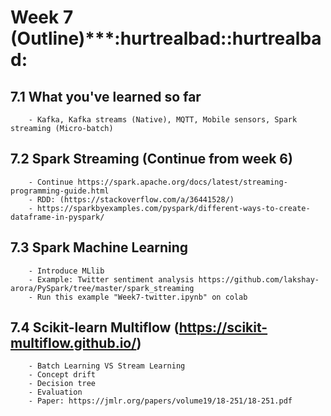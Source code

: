 # Week 7 (Outline)***:hurtrealbad::hurtrealbad:</br>
## 7.1 What you've learned so far  

        - Kafka, Kafka streams (Native), MQTT, Mobile sensors, Spark streaming (Micro-batch)

## 7.2 Spark Streaming (Continue from week 6)
        - Continue https://spark.apache.org/docs/latest/streaming-programming-guide.html  
        - RDD: (https://stackoverflow.com/a/36441528/)
        - https://sparkbyexamples.com/pyspark/different-ways-to-create-dataframe-in-pyspark/
        

## 7.3 Spark Machine Learning
        - Introduce MLlib
        - Example: Twitter sentiment analysis https://github.com/lakshay-arora/PySpark/tree/master/spark_streaming
        - Run this example "Week7-twitter.ipynb" on colab
        

## 7.4 Scikit-learn Multiflow (https://scikit-multiflow.github.io/)
        - Batch Learning VS Stream Learning
        - Concept drift
        - Decision tree
        - Evaluation
        - Paper: https://jmlr.org/papers/volume19/18-251/18-251.pdf

